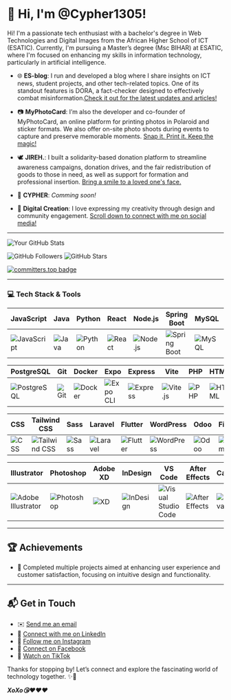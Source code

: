 # 👋 Hi, I'm @Cypher1305! 

Hi! I'm a passionate tech enthusiast with a bachelor's degree in Web Technologies and Digital Images from the African Higher School of ICT (ESATIC). Currently, I'm pursuing a Master’s degree (Msc BIHAR) at ESATIC, where I'm focused on enhancing my skills in information technology, particularly in artificial intelligence.

- 🌐 **ES-blog**: I run and developed a blog where I share insights on ICT news, student projects, and other tech-related topics. One of its standout features is DORA, a fact-checker designed to effectively combat misinformation.[Check it out for the latest updates and articles!](https://esblog.info)

- 📷 **MyPhotoCard**:  I’m also the developer and co-founder of MyPhotoCard, an online platform for printing photos in Polaroid and sticker formats. We also offer on-site photo shoots during events to capture and preserve memorable moments. [Snap it. Print it. Keep the magic!](https://myphotocard.com)
  
- 🕊️ **JIREH.**: I built a solidarity-based donation platform to streamline awareness campaigns, donation drives, and the fair redistribution of goods to those in need, as well as support for formation and professional insertion. [Bring a smile to a loved one's face.](https://jireh.org)

- 🏢 **CYPHER**: _Comming soon!_

- 🎨 **Digital Creation**: I love expressing my creativity through design and community engagement. [Scroll down to connect with me on social media!](#-get-in-touch)

---

![Your GitHub Stats](https://denvercoder1-github-readme-stats.vercel.app/api?username=Cypher1305&show_icons=true&theme=github_dark&cache_seconds=3600)

![GitHub Followers](https://img.shields.io/github/followers/Cypher1305?style=social&timestamp=1)
![GitHub Stars](https://img.shields.io/github/stars/Cypher1305?style=social&timestamp=1)

[![committers.top badge](https://user-badge.committers.top/ivory_coast/Cypher1305.svg?cache_seconds=600)](https://user-badge.committers.top/ivory_coast/Cypher1305)


--- 


### 💻 Tech Stack & Tools

| JavaScript | Java | Python | React | Node.js | Spring Boot | MySQL | MongoDB |
|------------|------|--------|-------|---------|--------------|--------|---------|
| ![JavaScript](https://img.icons8.com/color/48/000000/javascript.png) | ![Java](https://img.icons8.com/color/48/000000/java-coffee-cup-logo.png) | ![Python](https://img.icons8.com/color/48/000000/python.png) | ![React](https://img.icons8.com/color/48/000000/react-native.png) | ![Node.js](https://img.icons8.com/color/48/000000/nodejs.png) | ![Spring Boot](https://img.icons8.com/color/48/000000/spring-logo.png) | ![MySQL](https://img.icons8.com/color/48/000000/mysql-logo.png) | ![MongoDB](https://img.icons8.com/color/48/000000/mongodb.png) |

| PostgreSQL | Git | Docker | Expo | Express | Vite | PHP | HTML |
|------------|-----|--------|------|---------|------|-----|------|
| ![PostgreSQL](https://img.shields.io/badge/PostgreSQL-4169E1?style=for-the-badge&logo=postgresql&logoColor=white) | ![Git](https://img.icons8.com/color/48/000000/git.png) | ![Docker](https://img.icons8.com/color/48/000000/docker.png) | ![Expo CLI](https://img.icons8.com/color/48/000000/expo.png) | ![Express](https://img.icons8.com/color/48/000000/express.png) | ![Vite.js](https://img.icons8.com/color/48/000000/vite.png) | ![PHP](https://img.icons8.com/color/48/000000/php.png) | ![HTML](https://img.icons8.com/color/48/000000/html-5.png) |

| CSS | Tailwind CSS | Sass | Laravel | Flutter | WordPress | Odoo | Figma |
|-----|--------------|------|---------|---------|-----------|------|-------|
| ![CSS](https://img.icons8.com/color/48/000000/css3.png) | ![Tailwind CSS](https://img.icons8.com/color/48/000000/tailwindcss.png) | ![Sass](https://img.icons8.com/color/48/000000/sass.png) | ![Laravel](https://img.shields.io/badge/Laravel-FF2D20?style=for-the-badge&logo=laravel&logoColor=white) | ![Flutter](https://img.icons8.com/color/48/000000/flutter.png) | ![WordPress](https://img.icons8.com/color/48/000000/wordpress.png) | ![Odoo](https://img.shields.io/badge/Odoo-9C4D9C?style=for-the-badge&logo=odoo&logoColor=white) | ![Figma](https://img.icons8.com/color/48/000000/figma.png) |

| Illustrator | Photoshop | Adobe XD | InDesign | VS Code | After Effects | Canva | Wix |
|-------------|-----------|----------|----------|---------|----------------|--------|-----|
| ![Adobe Illustrator](https://img.icons8.com/color/48/000000/adobe-illustrator.png) | ![Photoshop](https://img.icons8.com/color/48/000000/adobe-photoshop.png) | ![XD](https://img.icons8.com/color/48/000000/adobe-xd.png) | ![InDesign](https://img.icons8.com/color/48/000000/adobe-indesign.png) | ![Visual Studio Code](https://img.icons8.com/color/48/000000/visual-studio-code-2019.png) | ![After Effects](https://img.icons8.com/color/48/000000/adobe-after-effects.png) | ![Canva](https://img.icons8.com/color/48/000000/canva.png) | ![Wix](https://img.shields.io/badge/Wix-000000?style=for-the-badge&logo=wix&logoColor=white) |


---

## 🏆 Achievements
- 🌟 Completed multiple projects aimed at enhancing user experience and customer satisfaction, focusing on intuitive design and functionality.

---

## 📬 Get in Touch
- ✉️ [Send me an email](mailto:k.yao1305@email.com)
- 🤝 [Connect with me on LinkedIn](https://www.linkedin.com/in/Cypher1305)
- 📸 [Follow me on Instagram](https://www.instagram.com/_cypher1305)
- 📘 [Connect on Facebook](https://www.facebook.com/Cypher1305)
- 🎵 [Watch on TikTok](https://www.tiktok.com/@_cypher1305)


Thanks for stopping by! Let’s connect and explore the fascinating world of technology together. ✨🚀

***XoXo😘❤️❤️❤️***
